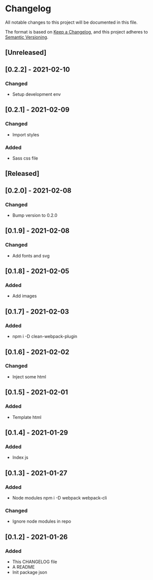 # Changelog
All notable changes to this project will be documented in this file.

The format is based on [Keep a Changelog](https://keepachangelog.com/en/1.0.0/),
and this project adheres to [Semantic Versioning](https://semver.org/spec/v2.0.0.html).

## [Unreleased]

## [0.2.2] - 2021-02-10
### Changed
- Setup development env

## [0.2.1] - 2021-02-09
### Changed
- Import styles
### Added
- Sass css file

## [Released]

## [0.2.0] - 2021-02-08
### Changed
- Bump version to 0.2.0

## [0.1.9] - 2021-02-08
### Changed
- Add fonts and svg 

## [0.1.8] - 2021-02-05
### Added
- Add images

## [0.1.7] - 2021-02-03
### Added
- npm i -D clean-webpack-plugin

## [0.1.6] - 2021-02-02
### Changed
- Inject some html

## [0.1.5] - 2021-02-01
### Added
- Template html

## [0.1.4] - 2021-01-29
### Added
- Index js

## [0.1.3] - 2021-01-27
### Added
- Node modules npm i -D webpack webpack-cli
### Changed
- Ignore node modules in repo

## [0.1.2] - 2021-01-26
### Added
- This CHANGELOG file
- A README
- Init package json
